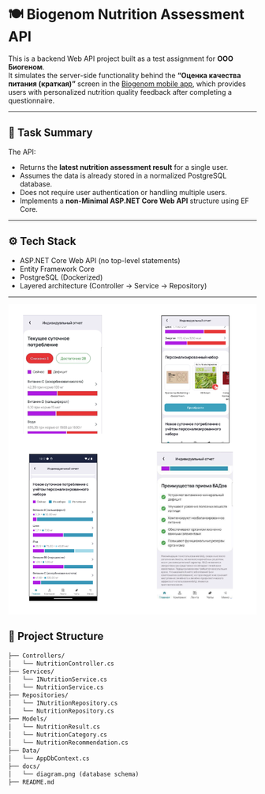 # 🍽️ Biogenom Nutrition Assessment API

This is a backend Web API project built as a test assignment for **ООО Биогеном**.  
It simulates the server-side functionality behind the **“Оценка качества питания (краткая)”** screen in the [Biogenom mobile app](https://biogenom.ru/mob-app), which provides users with personalized nutrition quality feedback after completing a questionnaire.

---

## 🧠 Task Summary

The API:
- Returns the **latest nutrition assessment result** for a single user.
- Assumes the data is already stored in a normalized PostgreSQL database.
- Does not require user authentication or handling multiple users.
- Implements a **non-Minimal ASP.NET Core Web API** structure using EF Core.

---

## ⚙️ Tech Stack

- ASP.NET Core Web API (no top-level statements)
- Entity Framework Core
- PostgreSQL (Dockerized)
- Layered architecture (Controller → Service → Repository)
---

![img alt](https://github.com/babek17/Biogenom.NutritionAssessment/blob/ec3f51b14cb3c430e589a0dfd5f2ffa057b4d9d6/appView.png)


## 📁 Project Structure

```text
├── Controllers/
│   └── NutritionController.cs
├── Services/
│   └── INutritionService.cs
│   └── NutritionService.cs
├── Repositories/
│   └── INutritionRepository.cs
│   └── NutritionRepository.cs
├── Models/
│   └── NutritionResult.cs
│   └── NutritionCategory.cs
│   └── NutritionRecommendation.cs
├── Data/
│   └── AppDbContext.cs
├── docs/
│   └── diagram.png (database schema)
├── README.md


